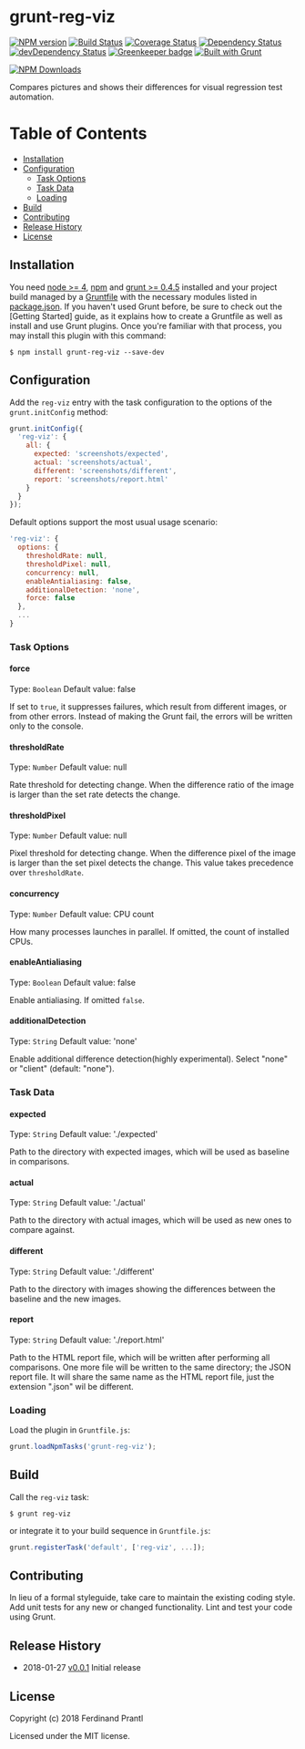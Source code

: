 # grunt-reg-viz

[![NPM version](https://badge.fury.io/js/grunt-reg-viz.png)](http://badge.fury.io/js/grunt-reg-viz) [![Build Status](https://travis-ci.org/prantlf/grunt-reg-viz.svg?branch=master)](https://travis-ci.org/prantlf/grunt-reg-viz) [![Coverage Status](https://coveralls.io/repos/github/prantlf/grunt-reg-viz/badge.svg?branch=master)](https://coveralls.io/github/prantlf/grunt-reg-viz?branch=master) [![Dependency Status](https://david-dm.org/prantlf/grunt-reg-viz.svg)](https://david-dm.org/prantlf/grunt-reg-viz) [![devDependency Status](https://david-dm.org/prantlf/grunt-reg-viz/dev-status.svg)](https://david-dm.org/prantlf/grunt-reg-viz#info=devDependencies) [![Greenkeeper badge](https://badges.greenkeeper.io/prantlf/grunt-reg-viz.svg)](https://greenkeeper.io/) [![Built with Grunt](https://cdn.gruntjs.com/builtwith.png)](http://gruntjs.com/) 

[![NPM Downloads](https://nodei.co/npm/grunt-reg-viz.png?downloads=true&stars=true)](https://www.npmjs.com/package/grunt-reg-viz)

Compares pictures and shows their differences for visual regression test automation.

# Table of Contents

- [Installation](#installation)
- [Configuration](#configuration)
  - [Task Options](#task-options)
  - [Task Data](#task-data)
  - [Loading](#loading)
- [Build](#build)
- [Contributing](#contributing)
- [Release History](#release-history)
- [License](#license)

## Installation

You need [node >= 4][node], [npm] and [grunt >= 0.4.5][Grunt] installed
and your project build managed by a [Gruntfile] with the necessary modules
listed in [package.json]. If you haven't used Grunt before, be sure to check out the [Getting Started] guide, as it
explains how to create a Gruntfile as well as install and use Grunt plugins. Once you're familiar with that process, you may install this plugin with this
command:

```shell
$ npm install grunt-reg-viz --save-dev
```

## Configuration

Add the `reg-viz` entry with the task configuration to the options of the `grunt.initConfig` method:

```js
grunt.initConfig({
  'reg-viz': {
    all: {
      expected: 'screenshots/expected',
      actual: 'screenshots/actual',
      different: 'screenshots/different',
      report: 'screenshots/report.html'
    }
  }
});
```

Default options support the most usual usage scenario:

```js
'reg-viz': {
  options: {
    thresholdRate: null,
    thresholdPixel: null,
    concurrency: null,
    enableAntialiasing: false,
    additionalDetection: 'none',
    force: false
  },
  ...
}
```

### Task Options

#### force
Type: `Boolean`
Default value: false

If set to `true`, it suppresses failures, which result from different images, or from other errors. Instead of making the Grunt fail, the errors will be written only to the console.

#### thresholdRate
Type: `Number`
Default value: null

Rate threshold for detecting change. When the difference ratio of the image is larger than the set rate detects the change.

#### thresholdPixel
Type: `Number`
Default value: null

Pixel threshold for detecting change. When the difference pixel of the image is larger than the set pixel detects the change. This value takes precedence over `thresholdRate`.

#### concurrency
Type: `Number`
Default value: CPU count

How many processes launches in parallel. If omitted, the count of installed CPUs.

#### enableAntialiasing
Type: `Boolean`
Default value: false

Enable antialiasing. If omitted `false`.

#### additionalDetection
Type: `String`
Default value: 'none'

Enable additional difference detection(highly experimental). Select "none" or "client" (default: "none").

### Task Data

#### expected
Type: `String`
Default value: './expected'

Path to the directory with expected images, which will be used as baseline in comparisons.

#### actual
Type: `String`
Default value: './actual'

Path to the directory with actual images, which will be used as new ones to compare against.

#### different
Type: `String`
Default value: './different'

Path to the directory with images showing the differences between the baseline and the new images.

#### report
Type: `String`
Default value: './report.html'

Path to the HTML report file, which will be written after performing all comparisons. One more file will be written to the same directory; the JSON report file. It will share the same name as the HTML report file, just the extension ".json" wil be different.

### Loading

Load the plugin in `Gruntfile.js`:

```javascript
grunt.loadNpmTasks('grunt-reg-viz');
```

## Build

Call the `reg-viz` task:

```shell
$ grunt reg-viz
```

or integrate it to your build sequence in `Gruntfile.js`:

```js
grunt.registerTask('default', ['reg-viz', ...]);
```

## Contributing

In lieu of a formal styleguide, take care to maintain the existing coding
style. Add unit tests for any new or changed functionality. Lint and test
your code using Grunt.

## Release History

 * 2018-01-27  [v0.0.1]  Initial release

## License

Copyright (c) 2018 Ferdinand Prantl

Licensed under the MIT license.

[node]: https://nodejs.org
[npm]: https://npmjs.org
[package.json]: https://docs.npmjs.com/files/package.json
[Grunt]: https://gruntjs.com
[Gruntfile]: https://gruntjs.com/sample-gruntfile
[Getting Gtarted]: https://github.com/gruntjs/grunt/wiki/Getting-started
[v0.0.1]: https://github.com/prantlf/grunt-reg-viz/releases/tag/v0.0.1
